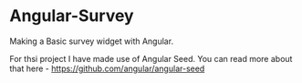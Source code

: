 # Angular-Survey

Making a Basic survey widget with Angular.

For thsi project I have made use of Angular Seed. You can read more about that here - https://github.com/angular/angular-seed
